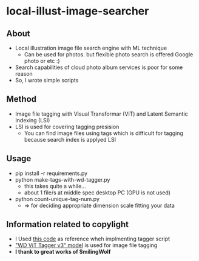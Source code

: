 # local-illust-image-searcher
## About
- Local illustration image file search engine with ML technique
  - Can be used for photos. but flexible photo search is offered Google photo or etc :)
- Search capabilities of cloud photo album services is poor for some reason
- So, I wrote simple scripts

## Method
- Image file tagging with Visual Transformar (ViT) and Latent Semantic Indexing (LSI)
- LSI is used for covering tagging presision
  - You can find image files using tags which is difficult for tagging because search index is applyed LSI

## Usage
- pip install -r requirements.py
- python make-tags-with-wd-tagger.py
  - this takes quite a while...
  - about 1 file/s at middle spec desktop PC (GPU is not used)
- python count-unique-tag-num.py
  - => for deciding appropriate dimension scale fitting your data

## Information related to copylight
- I Used [this code](https://huggingface.co/spaces/SmilingWolf/wd-tagger/blob/main/app.py) as reference wheh implmenting tagger script
- ["WD ViT Tagger v3" model](https://huggingface.co/SmilingWolf/wd-vit-tagger-v3) is used for image file tagging
- **I thank to great works of SmilingWolf**
